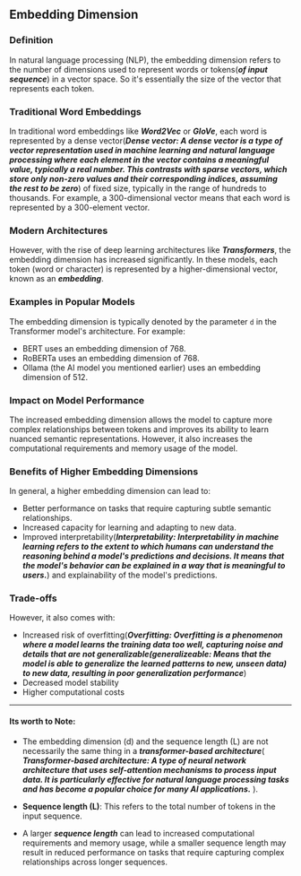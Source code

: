 ## **Embedding Dimension**

### **Definition**
In natural language processing (NLP), the embedding dimension refers to the number of dimensions used to represent words or tokens(***of input sequence***) in a vector space. So it's essentially the size
of the vector that represents each token.

### **Traditional Word Embeddings**
In traditional word embeddings like ***Word2Vec*** or ***GloVe***, each word is represented by a dense vector(***Dense vector: A dense vector is a type of vector representation used in machine learning and natural language processing where each element in the vector contains a meaningful value, typically a real number. This contrasts with sparse vectors, which store only non-zero values and their corresponding indices, assuming the rest to be zero***) of fixed size,
typically in the range of hundreds to thousands. For example, a 300-dimensional vector means that each word is
represented by a 300-element vector.

### **Modern Architectures**
However, with the rise of deep learning architectures like ***Transformers***, the embedding dimension has increased
significantly. In these models, each token (word or character) is represented by a higher-dimensional vector,
known as an ***embedding***.

### **Examples in Popular Models**
The embedding dimension is typically denoted by the parameter `d` in the Transformer model's architecture. For
example:

* BERT uses an embedding dimension of 768.
* RoBERTa uses an embedding dimension of 768. 
* Ollama (the AI model you mentioned earlier) uses an embedding dimension of 512.

### **Impact on Model Performance**
The increased embedding dimension allows the model to capture more complex relationships between tokens and
improves its ability to learn nuanced semantic representations. However, it also increases the computational
requirements and memory usage of the model.

### **Benefits of Higher Embedding Dimensions**
In general, a higher embedding dimension can lead to:

* Better performance on tasks that require capturing subtle semantic relationships.
* Increased capacity for learning and adapting to new data.
* Improved interpretability(***Interpretability: Interpretability in machine learning refers to the extent to which humans can understand the reasoning behind a model's predictions and decisions. It means that the model's behavior can be explained in a way that is meaningful to users.***) and explainability of the model's predictions.

### **Trade-offs**
However, it also comes with:
* Increased risk of overfitting(***Overfitting: Overfitting is a phenomenon where a model learns the training data too well, capturing noise and details that are not generalizable(***generalizeable: Means that the model is able to generalize the learned patterns to new, unseen data***) to new data, resulting in poor generalization performance***)
* Decreased model stability
* Higher computational costs

----

#### Its worth to Note: 
- The embedding dimension (d) and the sequence length (L) are not necessarily the same thing in a ***transformer-based architecture***(
    ***Transformer-based architecture: A type of neural network architecture that uses self-attention mechanisms to process input data. It is particularly effective for natural language processing tasks and has become a popular choice for many AI applications.***
).
- **Sequence length (L)**: This refers to the total number of tokens in the input sequence.

-  A larger ***sequence length*** can lead to increased computational requirements and memory usage, while a smaller sequence length may result in reduced performance on tasks that require capturing complex relationships across longer sequences.